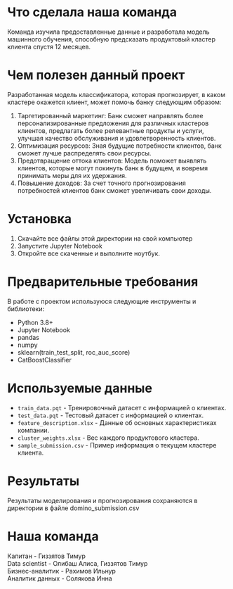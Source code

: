 # Что сделала наша команда

Команда изучила предоставленные данные и разработала модель машинного обучения, способную предсказать продуктовый кластер клиента спустя 12 месяцев.   
# Чем полезен данный проект  

Разработанная модель классификатора, которая прогнозирует, в каком кластере окажется клиент, может помочь банку следующим образом:   
1) Таргетированный маркетинг: Банк сможет направлять более персонализированные предложения для различных кластеров клиентов, предлагать более релевантные продукты и услуги, улучшая качество обслуживания и удовлетворенность клиентов.  
2) Оптимизация ресурсов: Зная будущие потребности клиентов, банк сможет лучше распределять свои ресурсы.  
3) Предотвращение оттока клиентов: Модель поможет выявлять клиентов, которые могут покинуть банк в будущем, и вовремя принимать меры для их удержания.  
4) Повышение доходов: За счет точного прогнозирования потребностей клиентов банк сможет увеличивать свои доходы.  
# Установка  

1. Скачайте все файлы этой директории на свой компьютер  
2. Запустите Jupyter Notebook  
3. Откройте все скаченные и выполните ноутбук.    
# Предварительные требования  
  
В работе с проектом используюся следующие инструменты и библиотеки:  
- Python 3.8+  
- Jupyter Notebook  
- pandas  
- numpy  
- sklearn(train_test_split, roc_auc_score)  
- CatBoostClassifier  
# Используемые данные  
  
- `train_data.pqt` - Тренировочный датасет с информацией о клиентах.  
- `test_data.pqt` - Тестовый датасет с информацией о клиентах.  
- `feature_description.xlsx` - Данные об основных характеристиках компании.  
- `cluster_weights.xlsx` - Вес каждого продуктового кластера.  
- `sample_submission.csv` - Пример информация о текущем кластере клиента.  
# Результаты  

Результаты моделирования и прогнозирования сохраняются в директории в файле domino_submission.csv  
# Наша команда  

Капитан - Гиззятов Тимур  
Data scientist - Олибаш Алиса, Гиззятов Тимур  
Бизнес-аналитик - Рахимов Ильнур  
Аналитик данных - Солякова Инна
